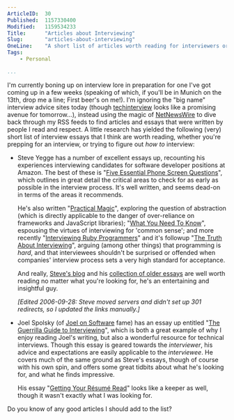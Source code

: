 ```yaml
---
ArticleID:  30
Published:  1157330400
Modified:   1159534233
Title:      "Articles about Interviewing"
Slug:       "articles-about-interviewing"
OneLine:    "A short list of articles worth reading for interviewers or interviewees."
Tags:       
    - Personal

...
```

I'm currently boning up on interview lore in preparation for one I've got coming up in a few weeks (speaking of which, if you'll be in Munich on the 13th, drop me a line; First beer's on me!).  I'm ignoring the "big name" interview advice sites today (though [techinterview][] looks like a promising avenue for tomorrow...), instead using the magic of [NetNewsWire][] to dive back through my RSS feeds to find articles and essays that were written by people I read and respect.  A little research has yielded the following (very) short list of interview essays that I think are worth reading, whether you're prepping for an interview, or trying to figure out _how to_ interview: 

*   Steve Yegge has a number of excellent essays up, recounting his
    experiences interviewing candidates for software developer positions at
    Amazon.  The best of these is 
    "[Five Essential Phone Screen Questions][five_questions]", which outlines
    in great detail the critical areas to check for as early as possible in
    the interview process.  It's well written, and seems dead-on in terms of
    the areas it recommends.  
    
    He's also written "[Practical Magic][practical]", exploring the question
    of abstraction (which is directly applicable to the danger of
    over-reliance on frameworks and JavaScript libraries); 
    "[What You Need To Know][need2know]", espousing the virtues of
    interviewing for 'common sense'; and more recently 
    "[Interviewing Ruby Programmers][interviewing_ruby]" and it's followup
    "[The Truth About Interviewing][truth_interviewing]", arguing (among other
    things) that programming is _hard_, and that interviewees shouldn't be
    surprised or offended when companies' interview process sets a very high
    standard for acceptance.

    And really, [Steve's blog][steve] and his 
    [collection of older essays][rants] are well worth reading no matter what
    you're looking for, he's an entertaining and insightful guy.
    
    _[Edited 2006-09-28: Steve moved servers and didn't set up 301 redirects, so I updated the links manually.]_

*   Joel Spolsky (of [Joel on Software][joel_on_software] fame) has an essay
    up entitled "[The Guerrilla Guide to Interviewing][joel]", which is both a
    great example of why I enjoy reading Joel's writing, but also a wonderful
    resource for technical interviews.  Though this essay is geared towards
    the _interviewer_, his advice and expectations are easily applicable to
    the _interviewee_.  He covers much of the same ground as Steve's essays, 
    though of course with his own spin, and offers some great tidbits about
    what he's looking for, and what he finds impressive.

    His essay "[Getting Your Résumé Read][resume]" looks like a keeper as
    well, though it wasn't exactly what I was looking for.
    
Do you know of any good articles I should add to the list?

[techInterview]: http://www.techinterview.org/ "techInterview"
[NetNewsWire]: http://ranchero.com/netnewswire/ "NetNewsWire: _The_ RSS Reader for OS X"


[five_questions]: http://steve.yegge.googlepages.com/five-essential-phone-screen-questions "Steve Yegge: 'Five Essential Phone Screen Questions'"
[practical]: http://steve.yegge.googlepages.com/practical-magic "Steve Yegge: 'Practical Magic'"
[interviewing_ruby]: http://www.oreillynet.com/ruby/blog/2006/03/interviewing_ruby_programmers.html "Steve Yegge: 'Interviewing Ruby Programmers'"
[truth_interviewing]: http://steve-yegge.blogspot.com/2006/03/truth-about-interviewing.html "Steve Yegge: 'Truth About Interviewing'"
[need2know]: http://steve.yegge.googlepages.com/what-you-need-to-know "Steve Yegge: 'What You Need To Know'"
[steve]: http://steve-yegge.blogspot.com "Steve Yegge: 'Stevey's Blog Rants'"
[rants]: http://steve.yegge.googlepages.com/blog-rants "Stevey's Drunken Blog Rants"

[joel]: http://www.joelonsoftware.com/articles/fog0000000073.html "Joel Spolsky: 'The Guerrilla Guide to Interviewing'"
[joel_on_software]: http://www.joelonsoftware.com/ "Joel on Software"
[resume]: http://www.joelonsoftware.com/articles/ResumeRead.html "Joel Spolsky: 'Getting Your Résumé Read'"